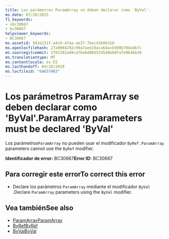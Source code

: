 ```yaml
---
title: Los parámetros ParamArray se deben declarar como 'ByVal'.
ms.date: 07/20/2015
f1_keywords:
- vbc30667
- bc30667
helpviewer_keywords:
- BC30667
ms.assetid: 583e231f-a4c9-47aa-ae37-7bac43b0b318
ms.openlocfilehash: 27a9084292c99a7aee19aca64acb500b78dadb7c
ms.sourcegitcommit: 2701302a99cafbe0d86d53d540eb0fa7e9b46b36
ms.translationtype: MT
ms.contentlocale: es-ES
ms.lasthandoff: 04/28/2019
ms.locfileid: "64657983"
---
```

# <a name="paramarray-parameters-must-be-declared-byval"></a><span data-ttu-id="07baa-102">Los parámetros ParamArray se deben declarar como 'ByVal'.</span><span class="sxs-lookup"><span data-stu-id="07baa-102">ParamArray parameters must be declared 'ByVal'</span></span>
<span data-ttu-id="07baa-103">Los parámetros`ParamArray` no pueden usar el modificador `ByRef` .</span><span class="sxs-lookup"><span data-stu-id="07baa-103">`ParamArray` parameters cannot use the `ByRef` modifier.</span></span>  
  
 <span data-ttu-id="07baa-104">**Identificador de error:** BC30667</span><span class="sxs-lookup"><span data-stu-id="07baa-104">**Error ID:** BC30667</span></span>  
  
## <a name="to-correct-this-error"></a><span data-ttu-id="07baa-105">Para corregir este error</span><span class="sxs-lookup"><span data-stu-id="07baa-105">To correct this error</span></span>  
  
- <span data-ttu-id="07baa-106">Declare los parámetros `ParamArray` mediante el modificador `ByVal` .</span><span class="sxs-lookup"><span data-stu-id="07baa-106">Declare `ParamArray` parameters using the `ByVal` modifier.</span></span>  
  
## <a name="see-also"></a><span data-ttu-id="07baa-107">Vea también</span><span class="sxs-lookup"><span data-stu-id="07baa-107">See also</span></span>

- [<span data-ttu-id="07baa-108">ParamArray</span><span class="sxs-lookup"><span data-stu-id="07baa-108">ParamArray</span></span>](../../visual-basic/language-reference/modifiers/paramarray.md)
- [<span data-ttu-id="07baa-109">ByRef</span><span class="sxs-lookup"><span data-stu-id="07baa-109">ByRef</span></span>](../../visual-basic/language-reference/modifiers/byref.md)
- [<span data-ttu-id="07baa-110">ByVal</span><span class="sxs-lookup"><span data-stu-id="07baa-110">ByVal</span></span>](../../visual-basic/language-reference/modifiers/byval.md)
